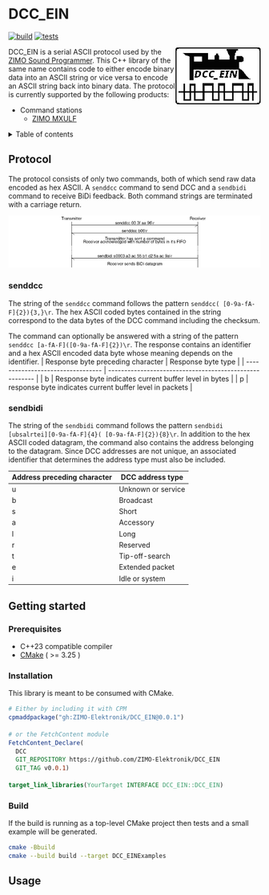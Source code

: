 # DCC_EIN

[![build](https://github.com/ZIMO-Elektronik/DCC_EIN/actions/workflows/build.yml/badge.svg)](https://github.com/ZIMO-Elektronik/DCC_EIN/actions/workflows/build.yml) [![tests](https://github.com/ZIMO-Elektronik/DCC_EIN/actions/workflows/tests.yml/badge.svg)](https://github.com/ZIMO-Elektronik/DCC_EIN/actions/workflows/tests.yml)

<img src="data/images/logo.gif" align="right"/>

DCC_EIN is a serial ASCII protocol used by the [ZIMO Sound Programmer](http://www.zimo.at/web2010/products/zsp_zimo-sound-programmer.htm). This C++ library of the same name contains code to either encode binary data into an ASCII string or vice versa to encode an ASCII string back into binary data. The protocol is currently supported by the following products:
- Command stations
  - [ZIMO MXULF](http://www.zimo.at/web2010/products/InfMXULF.htm)

<details>
  <summary>Table of contents</summary>
  <ol>
    <li><a href="#protocol">Protocol</a></li>
      <ul>
        <li><a href="#senddcc">senddcc</a></li>
        <li><a href="#sendbidi">sendbidi</a></li>
      </ul>
    <li><a href="#getting-started">Getting started</a></li>
      <ul>
        <li><a href="#prerequisites">Prerequisites</a></li>
        <li><a href="#installation">Installation</a></li>
        <li><a href="#build">Build</a></li>
      </ul>
    <li><a href="#usage">Usage</a></li>
  </ol>
</details>

## Protocol
The protocol consists of only two commands, both of which send raw data encoded as hex ASCII. A `senddcc` command to send DCC and a `sendbidi` command to receive BiDi feedback. Both command strings are terminated with a carriage return.

![](data/images/protocol.png)

### senddcc
The string of the `senddcc` command follows the pattern `senddcc( [0-9a-fA-F]{2}){3,}\r`. The hex ASCII coded bytes contained in the string correspond to the data bytes of the DCC command including the checksum.

The command can optionally be answered with a string of the pattern `senddcc [a-fA-F]([0-9a-fA-F]{2})\r`. The response contains an identifier and a hex ASCII encoded data byte whose meaning depends on the identifier.
| Response byte preceding character | Response byte type                                      |
| --------------------------------- | ------------------------------------------------------- |
| b                                 | Response byte indicates current buffer level in bytes   |
| p                                 | response byte indicates current buffer level in packets |

### sendbidi
The string of the `sendbidi` command follows the pattern `sendbidi [ubsalrtei][0-9a-fA-F]{4}( [0-9a-fA-F]{2}){8}\r`. In addition to the hex ASCII coded datagram, the command also contains the address belonging to the datagram. Since DCC addresses are not unique, an associated identifier that determines the address type must also be included.

| Address preceding character | DCC address type   |
| --------------------------- | ------------------ |
| u                           | Unknown or service |
| b                           | Broadcast          |
| s                           | Short              |
| a                           | Accessory          |
| l                           | Long               |
| r                           | Reserved           |
| t                           | Tip-off-search     |
| e                           | Extended packet    |
| i                           | Idle or system     |

## Getting started
### Prerequisites
- C++23 compatible compiler
- [CMake](https://cmake.org/) ( >= 3.25 )

### Installation
This library is meant to be consumed with CMake.

```cmake
# Either by including it with CPM
cpmaddpackage("gh:ZIMO-Elektronik/DCC_EIN@0.0.1")

# or the FetchContent module
FetchContent_Declare(
  DCC
  GIT_REPOSITORY https://github.com/ZIMO-Elektronik/DCC_EIN
  GIT_TAG v0.0.1)

target_link_libraries(YourTarget INTERFACE DCC_EIN::DCC_EIN)
```

### Build
If the build is running as a top-level CMake project then tests and a small example will be generated.
```sh
cmake -Bbuild
cmake --build build --target DCC_EINExamples
```

## Usage